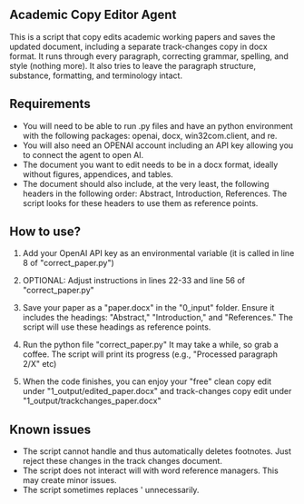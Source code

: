## Academic Copy Editor Agent

This is a script that copy edits academic working papers and saves the updated document, including a separate track-changes copy in docx format. It runs through every paragraph, correcting grammar, spelling, and style (nothing more). It also tries to leave the paragraph structure, substance, formatting, and terminology intact.

## Requirements
- You will need to be able to run .py files and have an python environment with the following packages: openai, docx, win32com.client, and re.
- You will also need an OPENAI account including an API key allowing you to connect the agent to open AI.
- The document you want to edit needs to be in a docx format, ideally without figures, appendices, and tables. 
- The document should also include, at the very least, the following headers in the following order: Abstract, Introduction, References. The script looks for these headers to use them as reference points.

## How to use?

1.  Add your OpenAI API key as an environmental variable (it is called in line 8 of "correct_paper.py")

2.  OPTIONAL: Adjust instructions in lines 22-33 and line 56 of "correct_paper.py"

3.  Save your paper as a "paper.docx" in the "0_input" folder. Ensure it includes the headings: "Abstract," "Introduction," and "References." The script will use these headings as reference points.

4.  Run the python file "correct_paper.py" It may take a while, so grab a coffee. The script will print its progress (e.g., "Processed paragraph 2/X" etc) 

5.  When the code finishes, you can enjoy your "free" clean copy edit under "1_output/edited_paper.docx" and track-changes copy edit under "1_output/trackchanges_paper.docx"

## Known issues
- The script cannot handle and thus automatically deletes footnotes. Just reject these changes in the track changes document.
- The script does not interact will with word reference managers. This may create minor issues.
- The script sometimes replaces ' unnecessarily.